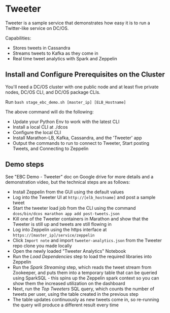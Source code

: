 # Tweeter

Tweeter is a sample service that demonstrates how easy it is to run a Twitter-like service on DC/OS.

Capabilities:

* Stores tweets in Cassandra
* Streams tweets to Kafka as they come in
* Real time tweet analytics with Spark and Zeppelin


## Install and Configure Prerequisites on the Cluster

You'll need a DC/OS cluster with one public node and at least five private nodes, DC/OS CLI, and DC/OS package CLIs.

Run `bash stage_ebc_demo.sh [master_ip] [ELB_Hostname]`

The above command will do the following:

* Update your Python Env to work with the latest CLI
* Install a local CLI at ./dcos
* Configure the local CLI
* Install Marathon-LB, Kafka, Cassandra, and the 'Tweeter' app
* Output the commands to run to connect to Tweeter, Start posting Tweets, and Connecting to Zeppelin

## Demo steps

See "EBC Demo - Tweeter" doc on Google drive for more details and a demonstration video, but the technical steps are as follows:

* Install Zeppelin from the GUI using the default values
* Log into the Tweeter UI at `http://[elb_hostname]` and post a sample tweet
* Start the tweeter load job from the CLI using the command `dcos/bin/dcos marathon app add post-tweets.json`
* Kill one of the Tweeter containers in Marathon and show that the Tweeter is still up and tweets are still flowing in
* Log into Zeppelin using the https interface at `https://[master_ip]/service/zeppelin`
* Click `Import note` and import `tweeter-analytics.json` from the Tweeter repo clone you made locally
* Open the newly loaded "Tweeter Analytics" Notebook
* Run the *Load Dependencies* step to load the required libraries into Zeppelin
* Run the *Spark Streaming* step, which reads the tweet stream from Zookeeper, and puts them into a temporary table that can be queried using SparkSQL - this spins up the Zeppelin spark context so you can show them the increased utilization on the dashboard 
* Next, run the *Top Tweeters* SQL query, which counts the number of tweets per user, using the table created in the previous step
* The table updates continuously as new tweets come in, so re-running the query will produce a different result every time
